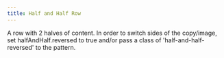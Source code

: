 ```yaml
---
title: Half and Half Row
---
```


A row with 2 halves of content. In order to switch sides of the copy/image, set halfAndHalf.reversed to true and/or pass a class of 'half-and-half-reversed' to the pattern.
